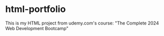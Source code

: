 # html-portfolio
This is my HTML project from udemy.com's course: "The Complete 2024 Web Development Bootcamp"
